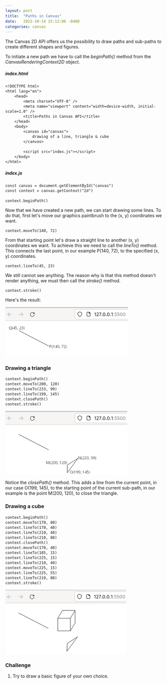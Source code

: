 ```yaml
---
layout: post
title:  "Paths in Canvas"
date:   2022-10-14 15:12:06 -0400
categories: canvas
---
```

The Canvas 2D API offers us the possibility to draw paths and sub-paths to create different shapes and figures.

To initiate a new path we have to call the *beginPath()* method from the *CanvasRenderingContext2D* object.

##### index.html

<pre><code>&lt;!DOCTYPE html&gt;
&lt;html lang="en"&gt;
    &lt;head&gt;
        &lt;meta charset="UTF-8" /&gt;
        &lt;meta name="viewport" content="width=device-width, initial-scale=1.0" /&gt;
        &lt;title&gt;Paths in Canvas API&lt;/title&gt;
    &lt;/head&gt;
    &lt;body&gt;
        &lt;canvas id="canvas"&gt;
            drawing of a line, triangle & cube
        &lt;/canvas&gt;

        &lt;script src="index.js"&gt;&lt;/script&gt;
    &lt;/body&gt;
&lt;/html&gt;
</code></pre>

##### index.js

<pre><code>const canvas = document.getElementById("canvas")
const context = canvas.getContext("2d")

context.beginPath()
</code></pre>

Now that we have created a new path, we can start drawing some lines.
To do that, first let's move our graphics paintbrush to the (x, y) coordinates we want.

<pre><code>context.moveTo(140, 72)
</code></pre>

From that starting point let's draw a straight line to another (x, y) coordinates we want.
To achieve this we need to call the *lineTo()* method. This connects the last point, in our example P(140, 72), to the specified (x, y) coordinates.

<pre><code>context.lineTo(45, 23)
</code></pre>

We still cannot see anything. The reason why is that this method doesn't render anything, we must then call the *stroke()* method.

<pre><code>context.stroke()
</code></pre>

Here's the result:

![line](/../../../assets/images/line.png)

### Drawing a triangle

<pre><code>context.beginPath()
context.moveTo(200, 120)
context.lineTo(233, 99)
context.lineTo(199, 145)
context.closePath()
context.stroke()
</code></pre>

![line & triangle](/../../../assets/images/line_and_triangle.png)

Notice the *closePath()* method. This adds a line from the current point, in our case O(199, 145), to the starting point of the current sub-path, in our example is the point M(200, 120), to close the triangle.

### Drawing a cube

<pre><code>context.beginPath()
context.moveTo(170, 80)
context.lineTo(170, 40)
context.lineTo(210, 40)
context.lineTo(210, 80)
context.closePath()
context.moveTo(170, 40)
context.lineTo(185, 15)
context.lineTo(225, 15)
context.lineTo(210, 40)
context.moveTo(225, 15)
context.lineTo(225, 55)
context.lineTo(210, 80)
context.stroke()
</code></pre>

![line, triangle & cube](/../../../assets/images/line_triangle_cube.png)

### Challenge

1. Try to draw a basic figure of your own choice.